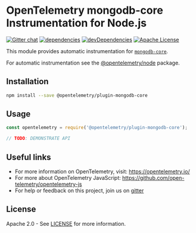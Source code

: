 # OpenTelemetry mongodb-core Instrumentation for Node.js
[![Gitter chat][gitter-image]][gitter-url]
[![dependencies][dependencies-image]][dependencies-url]
[![devDependencies][devDependencies-image]][devDependencies-url]
[![Apache License][license-image]][license-image]

This module provides automatic instrumentation for [`mongodb-core`](https://github.com/mongodb-js/mongodb-core).

For automatic instrumentation see the
[@opentelemetry/node](https://github.com/open-telemetry/opentelemetry-js/tree/master/packages/opentelemetry-node) package.

## Installation

```bash
npm install --save @opentelemetry/plugin-mongodb-core
```

## Usage

```js
const opentelemetry = require('@opentelemetry/plugin-mongodb-core');

// TODO: DEMONSTRATE API
```

## Useful links
- For more information on OpenTelemetry, visit: <https://opentelemetry.io/>
- For more about OpenTelemetry JavaScript: <https://github.com/open-telemetry/opentelemetry-js>
- For help or feedback on this project, join us on [gitter][gitter-url]

## License

Apache 2.0 - See [LICENSE][license-url] for more information.

[gitter-image]: https://badges.gitter.im/open-telemetry/opentelemetry-js.svg
[gitter-url]: https://gitter.im/open-telemetry/opentelemetry-node?utm_source=badge&utm_medium=badge&utm_campaign=pr-badge&utm_content=badge
[license-url]: https://github.com/open-telemetry/opentelemetry-js/blob/master/LICENSE
[license-image]: https://img.shields.io/badge/license-Apache_2.0-green.svg?style=flat
[dependencies-image]: https://david-dm.org/open-telemetry/opentelemetry-js/status.svg?path=packages/opentelemetry-plugin-mongodb-core
[dependencies-url]: https://david-dm.org/open-telemetry/opentelemetry-js?path=packages%2Fopentelemetry-plugin-mongodb-core
[devDependencies-image]: https://david-dm.org/open-telemetry/opentelemetry-js/dev-status.svg?path=packages/opentelemetry-plugin-mongodb-core
[devDependencies-url]: https://david-dm.org/open-telemetry/opentelemetry-js?path=packages%2Fopentelemetry-plugin-mongodb-core&type=dev

